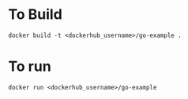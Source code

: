 # To Build

`docker build -t <dockerhub_username>/go-example .`

# To run

`docker run <dockerhub_username>/go-example`
